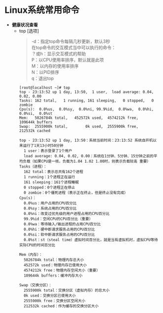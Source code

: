 # Linux系统常用命令

* **健康状况查看**
  * top [选项]
    > -d：指定top命令每隔几秒更新，默认3秒 <br/>
      在top命令的交互模式当中可以执行的命令：<br/>
      ？或h：显示交互模式的帮助 <br/>
      P：以CPU使用率排序，默认就是此项 <br/>
      M：以内存的使用率排序 <br/>
      N：以PID排序 <br/>
      q：退出top <br/>
      ```
      [root@localhost ~]# top
      top - 23:13:52 up 1 day, 13:50,  1 user,  load average: 0.04, 0.02, 0.00
      Tasks: 162 total,   1 running, 161 sleeping,   0 stopped,   0 zombie
      Cpu(s):  0.0%us,  0.0%sy,  0.0%ni, 99.9%id,  0.0%wa,  0.0%hi,  0.0%si,  0.0%st
      Mem:   5026784k total,   452572k used,  4574212k free,   109644k buffers
      Swap:  2555900k total,        0k used,  2555900k free,   212532k cached

      top - 23:13:52 up 1 day, 13:50：系统当前时间：23:13:52 系统自开机以来运行了1天13小时50分钟
        1 user：表示登录了1个用户
        load average: 0.04, 0.02, 0.00：系统在1分钟、5分钟、15分钟之前的平均负载（如果CPU是一核，负载为1.04 1.02 1.00时，则表示负载较高 重要）
      Tasks（进程）：
        162 total：表示总共有162个进程
        1 running：1个进程正在运行
        161 sleeping：161个进程睡眠
        0 stopped：0个进程正在停止
        0 zombie：0个僵死进程（表示正在终止，但是终止没有完成）
      Cpu(s)：
        0.0%us：用户占用的CPU百分比
        0.0%sy：系统占用的CPU百分比
        0.0%ni：改变过优先级的用户进程占用的CPU百分比
        99.9%id：空闲CPU的CPU百分比（重要）
        0.0%wa：等待输入/输出进程的占用CPU百分比
        0.0%hi：硬中断请求服务占用的CPU百分比
        0.0%si：软中断请求服务占用的CPU百分比
        0.0%st：st（steal time）虚拟时间百分比，就是当有虚拟机时，虚拟CPU等待实际CPU的时间百分比

      Mem（内存）：
        5026784k total：物理内存总大小
        452572k used：物理内存已使用大小
        4574212k free：物理内存空闲大小（重要）
        109644k buffers：缓冲内存大小

      Swap（交换分区）：
        2555900k total：交换分区（虚拟内存）的总大小
        0k used：交换分区已使用大小
        2555900k free：交换分区空闲大小
        212532k cached：作为缓存的交换分区大小
      ```